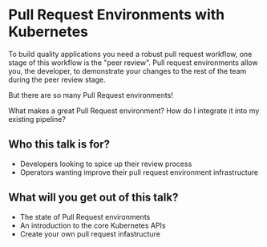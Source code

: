 Pull Request Environments with Kubernetes
=========================================

To build quality applications you need a robust pull request workflow, one stage of this workflow is the "peer review".
Pull request environments allow you, the developer, to demonstrate your changes to the rest of the team during the peer
review stage.

But there are so many Pull Request environments!

What makes a great Pull Request environment? How do I integrate it into my existing pipeline?

## Who this talk is for?

* Developers looking to spice up their review process
* Operators wanting improve their pull request environment infrastructure

## What will you get out of this talk?

* The state of Pull Request environments
* An introduction to the core Kubernetes APIs
* Create your own pull request infastructure
